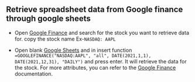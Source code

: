 ## Retrieve spreadsheet data from Google finance through google sheets
- Open [Google Finance](https://www.google.com/finance) and search for the stock you want to retrieve data for. copy the stock name Ex-`NASDAQ: AAPL`

- Open blank [Google Sheets](https://docs.google.com/spreadsheets) and in insert function `=GOOGLEFINANCE("NASDAQ:AAPL", "all", DATE(2021,1,1), DATE(2021,12,31), "DAILY")` and press enter. It will retrieve the data for the stock. For more attributes, you can refer to the [Google Finance](https://support.google.com/docs/answer/3093281?hl=en) documentation.
